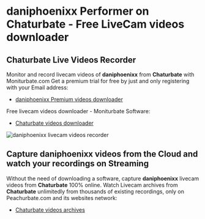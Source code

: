 # daniphoenixx Performer on Chaturbate - Free LiveCam videos downloader

## Chaturbate Live Videos Recorder

Monitor and record livecam videos of **daniphoenixx** from **Chaturbate** with Moniturbate.com
Get a premium trial for free by just and only registering with your Email address:
* [daniphoenixx Premium videos downloader](https://moniturbate.com/request-demo-licence-key.html)

Free livecam videos downloader - Moniturbate Software:
* [Chaturbate videos downloader](https://moniturbate.com/moniturbate-download-software.html)

![daniphoenixx livecam videos recorder](https://peachurnet.com/templates/moniturbate-software.png)


## Capture daniphoenixx videos from the Cloud and watch your recordings on Streaming

Without the need of downloading a software, capture **daniphoenixx** livecam videos from **Chaturbate** 100% online.
Watch Livecam archives from **Chaturbate** unlimitedly from thousands of existing recordings, only on Peachurbate.com and its websites network:
* [Chaturbate videos archives](https://peachurnet.com/)